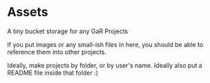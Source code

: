 # Assets
A tiny bucket storage for any GaR Projects 

If you put images or any small-ish files in here, you should be able to reference them into other projects. 

Ideally, make projects by folder, or by user's name. 
Ideally also put a README file inside that folder :) 
